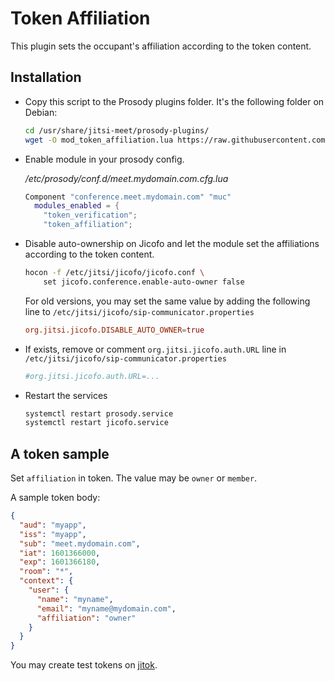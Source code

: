 # Token Affiliation

This plugin sets the occupant's affiliation according to the token content.

## Installation

- Copy this script to the Prosody plugins folder. It's the following folder on
  Debian:

  ```bash
  cd /usr/share/jitsi-meet/prosody-plugins/
  wget -O mod_token_affiliation.lua https://raw.githubusercontent.com/jitsi-contrib/prosody-plugins/main/token_affiliation/mod_token_affiliation.lua
  ```

- Enable module in your prosody config.

  _/etc/prosody/conf.d/meet.mydomain.com.cfg.lua_

  ```lua
  Component "conference.meet.mydomain.com" "muc"
    modules_enabled = {
      "token_verification";
      "token_affiliation";
  ```

- Disable auto-ownership on Jicofo and let the module set the affiliations
  according to the token content.

  ```bash
  hocon -f /etc/jitsi/jicofo/jicofo.conf \
      set jicofo.conference.enable-auto-owner false
  ```

  For old versions, you may set the same value by adding the following line to
  `/etc/jitsi/jicofo/sip-communicator.properties`

  ```conf
  org.jitsi.jicofo.DISABLE_AUTO_OWNER=true
  ```

- If exists, remove or comment `org.jitsi.jicofo.auth.URL` line in
  `/etc/jitsi/jicofo/sip-communicator.properties`

  ```conf
  #org.jitsi.jicofo.auth.URL=...
  ```

- Restart the services

  ```bash
  systemctl restart prosody.service
  systemctl restart jicofo.service
  ```

## A token sample

Set `affiliation` in token. The value may be `owner` or `member`.

A sample token body:

```json
{
  "aud": "myapp",
  "iss": "myapp",
  "sub": "meet.mydomain.com",
  "iat": 1601366000,
  "exp": 1601366180,
  "room": "*",
  "context": {
    "user": {
      "name": "myname",
      "email": "myname@mydomain.com",
      "affiliation": "owner"
    }
  }
}
```

You may create test tokens on [jitok](https://jitok.emrah.com/).
